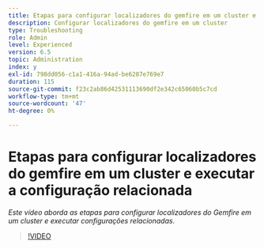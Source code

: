 ```yaml
---
title: Etapas para configurar localizadores do gemfire em um cluster e executar a configuração relacionada
description: Configurar localizadores do gemfire em um cluster
type: Troubleshooting
role: Admin
level: Experienced
version: 6.5
topic: Administration
index: y
exl-id: 798dd056-c1a1-416a-94ad-be6287e769e7
duration: 115
source-git-commit: f23c2ab86d42531113690df2e342c65060b5c7cd
workflow-type: tm+mt
source-wordcount: '47'
ht-degree: 0%

---
```


# Etapas para configurar localizadores do gemfire em um cluster e executar a configuração relacionada

*Este vídeo aborda as etapas para configurar localizadores do Gemfire em um cluster e executar configurações relacionadas.*

>[!VIDEO](https://video.tv.adobe.com/v/335544?quality=12&learn=on)
